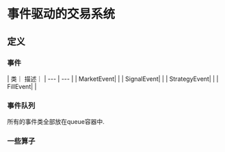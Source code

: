 # 事件驱动的交易系统

## 定义

### 事件

| 类｜ 描述｜
| --- | --- |
| MarketEvent| |
| SignalEvent| |
| StrategyEvent| |
| FillEvent| |

### 事件队列

所有的事件类全部放在queue容器中.

### 一些算子


